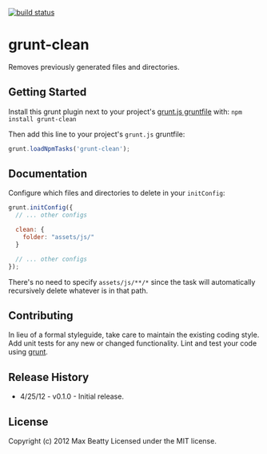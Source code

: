 [![build status](https://secure.travis-ci.org/reputation/grunt-clean.png)](http://travis-ci.org/reputation/grunt-clean)
# grunt-clean

Removes previously generated files and directories.

## Getting Started
Install this grunt plugin next to your project's [grunt.js gruntfile][getting_started] with: `npm install grunt-clean`

Then add this line to your project's `grunt.js` gruntfile:

```javascript
grunt.loadNpmTasks('grunt-clean');
```

[grunt]: https://github.com/cowboy/grunt
[getting_started]: https://github.com/cowboy/grunt/blob/master/docs/getting_started.md

## Documentation
Configure which files and directories to delete in your `initConfig`:

```javascript
grunt.initConfig({
  // ... other configs

  clean: {
    folder: "assets/js/"
  }

  // ... other configs
});
```

There's no need to specify `assets/js/**/*` since the task will automatically recursively delete whatever is in that path.

## Contributing
In lieu of a formal styleguide, take care to maintain the existing coding style. Add unit tests for any new or changed functionality. Lint and test your code using [grunt][grunt].

## Release History
* 4/25/12 - v0.1.0 - Initial release.

## License
Copyright (c) 2012 Max Beatty
Licensed under the MIT license.
